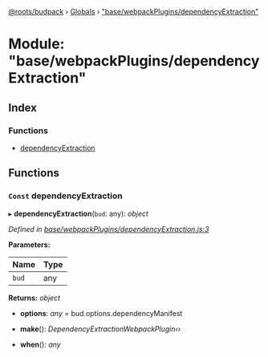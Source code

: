[@roots/budpack](../README.md) › [Globals](../globals.md) › ["base/webpackPlugins/dependencyExtraction"](_base_webpackplugins_dependencyextraction_.md)

# Module: "base/webpackPlugins/dependencyExtraction"

## Index

### Functions

* [dependencyExtraction](_base_webpackplugins_dependencyextraction_.md#const-dependencyextraction)

## Functions

### `Const` dependencyExtraction

▸ **dependencyExtraction**(`bud`: any): *object*

*Defined in [base/webpackPlugins/dependencyExtraction.js:3](https://github.com/roots/bud-support/blob/5f43850/src/budpack/builder/base/webpackPlugins/dependencyExtraction.js#L3)*

**Parameters:**

Name | Type |
------ | ------ |
`bud` | any |

**Returns:** *object*

* **options**: *any* = bud.options.dependencyManifest

* **make**(): *DependencyExtractionWebpackPlugin‹›*

* **when**(): *any*
